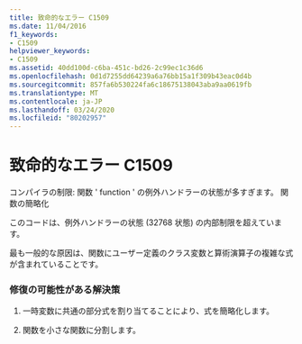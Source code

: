 ```yaml
---
title: 致命的なエラー C1509
ms.date: 11/04/2016
f1_keywords:
- C1509
helpviewer_keywords:
- C1509
ms.assetid: 40dd100d-c6ba-451c-bd26-2c99ec1c36d6
ms.openlocfilehash: 0d1d7255dd64239a6a76bb15a1f309b43eac0d4b
ms.sourcegitcommit: 857fa6b530224fa6c18675138043aba9aa0619fb
ms.translationtype: MT
ms.contentlocale: ja-JP
ms.lasthandoff: 03/24/2020
ms.locfileid: "80202957"
---
```

# <a name="fatal-error-c1509"></a>致命的なエラー C1509

コンパイラの制限: 関数 ' function ' の例外ハンドラーの状態が多すぎます。 関数の簡略化

このコードは、例外ハンドラーの状態 (32768 状態) の内部制限を超えています。

最も一般的な原因は、関数にユーザー定義のクラス変数と算術演算子の複雑な式が含まれていることです。

### <a name="to-fix-by-using-the-following-possible-solutions"></a>修復の可能性がある解決策

1. 一時変数に共通の部分式を割り当てることにより、式を簡略化します。

1. 関数を小さな関数に分割します。
